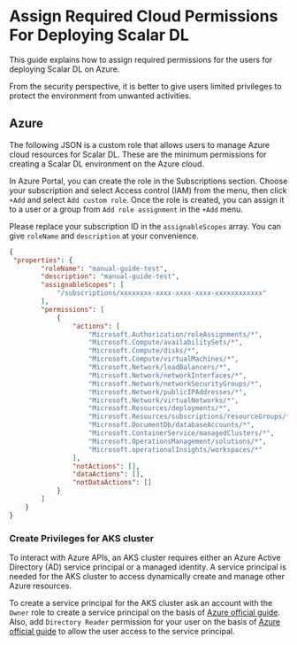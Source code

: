 # Assign Required Cloud Permissions For Deploying Scalar DL

This guide explains how to assign required permissions for the users for deploying Scalar DL on Azure.

From the security perspective, it is better to give users limited privileges to protect the environment from unwanted activities.

## Azure

The following JSON is a custom role that allows users to manage Azure cloud resources for Scalar DL. These are the minimum permissions for creating a Scalar DL environment on the Azure cloud.

In Azure Portal, you can create the role in the Subscriptions section. Choose your subscription and select Access control (IAM) from the menu, then click `+Add` and select `Add custom role`. 
Once the role is created, you can assign it to a user or a group from `Add role assignment` in the `+Add` menu.

Please replace your subscription ID in the `assignableScopes` array. You can give `roleName` and `description` at your convenience.

```json
{   
 "properties": {
        "roleName": "manual-guide-test",
        "description": "manual-guide-test",
        "assignableScopes": [
            "/subscriptions/xxxxxxxx-xxxx-xxxx-xxxx-xxxxxxxxxxxx"
        ],
        "permissions": [
            {
                "actions": [
                    "Microsoft.Authorization/roleAssignments/*",
                    "Microsoft.Compute/availabilitySets/*",
                    "Microsoft.Compute/disks/*",
                    "Microsoft.Compute/virtualMachines/*",
                    "Microsoft.Network/loadBalancers/*",
                    "Microsoft.Network/networkInterfaces/*",
                    "Microsoft.Network/networkSecurityGroups/*",
                    "Microsoft.Network/publicIPAddresses/*",
                    "Microsoft.Network/virtualNetworks/*",
                    "Microsoft.Resources/deployments/*",
                    "Microsoft.Resources/subscriptions/resourceGroups/*",
                    "Microsoft.DocumentDb/databaseAccounts/*",
                    "Microsoft.ContainerService/managedClusters/*",
                    "Microsoft.OperationsManagement/solutions/*",
                    "Microsoft.operationalInsights/workspaces/*"
                ],
                "notActions": [],
                "dataActions": [],
                "notDataActions": []
            }
        ]
    }
}
```

### Create Privileges for AKS cluster

To interact with Azure APIs, an AKS cluster requires either an Azure Active Directory (AD) service principal or a managed identity. 
A service principal is needed for the AKS cluster to access dynamically create and manage other Azure resources.

To create a service principal for the AKS cluster ask an account with the `Owner` role to create a service principal on the basis of [Azure official guide](https://docs.microsoft.com/en-us/azure/aks/kubernetes-service-principal?tabs=azure-cli).
Also, add `Directory Reader` permission for your user on the basis of [Azure official guide](https://docs.microsoft.com/en-us/azure/active-directory/roles/manage-roles-portal) to allow the user access to the service principal.
